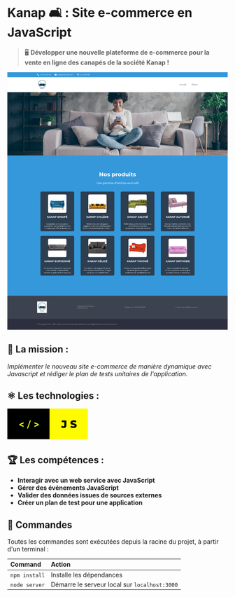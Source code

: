 # Kanap 🛋 : Site e-commerce en JavaScript 

> 🖥️ **Développer une nouvelle plateforme de e-commerce pour la vente en ligne des canapés de la société Kanap !**

![screenshot du site](./back/images/screenshot/85765683.png)

## 🎯 La mission :

_Implémenter le nouveau site e-commerce de manière dynamique avec Javascript et rédiger le plan de tests unitaires de l'application._

## ⚛️ Les technologies :
![javascript](./back/images/screenshot/js.svg)

## 🏆 Les compétences :

- **Interagir avec un web service avec JavaScript**
- **Gérer des événements JavaScript**
- **Valider des données issues de sources externes**
- **Créer un plan de test pour une application**

## 🧞 Commandes

Toutes les commandes sont exécutées depuis la racine du projet, à partir d'un terminal :

| Command                   | Action                                           |
| :------------------------ | :----------------------------------------------- |
| `npm install`             | Installe les dépendances                         |
| `node server`             | Démarre le serveur local sur `localhost:3000`    |


